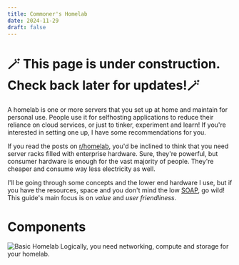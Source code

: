 ```yaml
---
title: Commoner's Homelab
date: 2024-11-29
draft: false
---
```

# 🪄 This page is under construction. Check back later for updates!🪄
A homelab is one or more servers that you set up at home and maintain for personal use. People use it for selfhosting applications to reduce their reliance on cloud services, or just to tinker, experiment and learn! If you're interested in setting one up, I have some recommendations for you.

If you read the posts on [r/homelab](https://www.reddit.com/r/homelab/), you'd be inclined to think that you need server racks filled with enterprise hardware. Sure, they're powerful, but consumer hardware is enough for the vast majority of people. They're cheaper and consume way less electricity as well.

I'll be going through some concepts and the lower end hardware I use, but if you have the resources, space and you don't mind the low [SOAP](https://en.wikipedia.org/wiki/Wife_acceptance_factor), go wild! This guide's main focus is on _value_ and _user friendliness_.
# Components
![Basic Homelab](homelab_components "Homelab Components")
Logically, you need networking, compute and storage for your homelab. 
